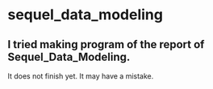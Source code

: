 # sequel_data_modeling
## I tried making program of the report of Sequel_Data_Modeling.
It does not finish yet.
It may have a mistake.
